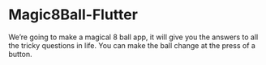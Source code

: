 # Magic8Ball-Flutter
 We’re going to make a magical 8 ball app, it will give you the answers to all the tricky questions in life. You can make the ball change at the press of a button. 
